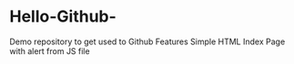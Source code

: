 # Hello-Github-
Demo repository to get used to Github Features
Simple HTML Index Page with alert from JS file 
